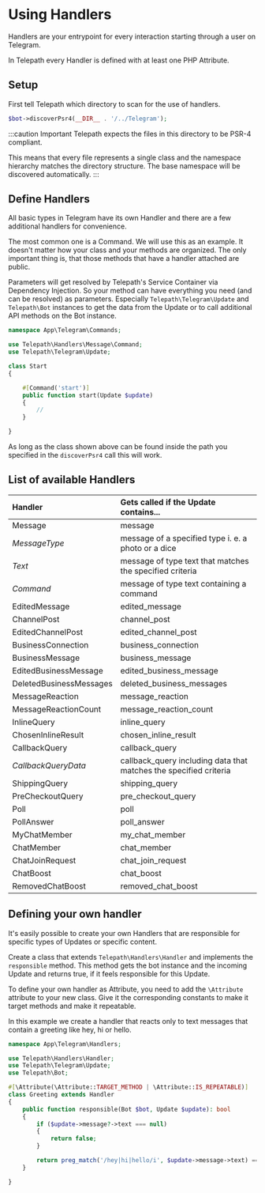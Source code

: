 Using Handlers
==============

Handlers are your entrypoint for every interaction starting through a user on Telegram.

In Telepath every Handler is defined with at least one PHP Attribute.

## Setup

First tell Telepath which directory to scan for the use of handlers.

```php
$bot->discoverPsr4(__DIR__ . '/../Telegram');
```

:::caution Important
Telepath expects the files in this directory to be PSR-4 compliant.

This means that every file represents a single class and the namespace hierarchy matches the directory structure.
The base namespace will be discovered automatically.
:::

## Define Handlers

All basic types in Telegram have its own Handler and there are a few additional handlers for convenience.

The most common one is a Command. We will use this as an example.
It doesn't matter how your class and your methods are organized. The only important thing is, that those methods that
have a handler attached are public.

Parameters will get resolved by Telepath's Service Container via Dependency Injection. So your method can have everything you need (and can be resolved) as parameters. Especially `Telepath\Telegram\Update` and `Telepath\Bot` instances to get the data from the Update or to call additional API methods on the Bot instance.

```php
namespace App\Telegram\Commands;

use Telepath\Handlers\Message\Command;
use Telepath\Telegram\Update;

class Start
{

    #[Command('start')]
    public function start(Update $update)
    {
        //
    }

}
```

As long as the class shown above can be found inside the path you specified in the `discoverPsr4` call this will work.

## List of available Handlers

| Handler             | Gets called if the Update contains...                             |
|:--------------------|:------------------------------------------------------------------|
| Message             | message                                                           |
| _MessageType_       | message of a specified type i. e. a photo or a dice                |
| _Text_              | message of type text that matches the specified criteria           |
| _Command_           | message of type text containing a command                         |
| EditedMessage       | edited_message                                                    |
| ChannelPost         | channel_post                                                      |
| EditedChannelPost   | edited_channel_post                                               |
| BusinessConnection  | business_connection                                               |
| BusinessMessage     | business_message |
| EditedBusinessMessage | edited_business_message |
| DeletedBusinessMessages | deleted_business_messages |
| MessageReaction | message_reaction |
| MessageReactionCount | message_reaction_count |
| InlineQuery         | inline_query                                                      |
| ChosenInlineResult  | chosen_inline_result                                              |
| CallbackQuery       | callback_query                                                    |
| _CallbackQueryData_ | callback_query including data that matches the specified criteria  |
| ShippingQuery       | shipping_query                                                    |
| PreCheckoutQuery    | pre_checkout_query                                                |
| Poll                | poll                                                              |
| PollAnswer          | poll_answer                                                       |
| MyChatMember        | my_chat_member                                                    |
| ChatMember          | chat_member                                                       |
| ChatJoinRequest     | chat_join_request                                                 |
| ChatBoost | chat_boost |
| RemovedChatBoost | removed_chat_boost |

## Defining your own handler

It's easily possible to create your own Handlers that are responsible for specific types of Updates or specific content.

Create a class that extends `Telepath\Handlers\Handler` and implements the `responsible` method. This method gets the
bot instance and the incoming Update and returns true, if it feels responsible for this Update.

To define your own handler as Attribute, you need to add the `\Attribute` attribute to your new class. Give it the
corresponding constants to make it target methods and make it repeatable.

In this example we create a handler that reacts only to text messages that contain a greeting like hey, hi or hello.

```php
namespace App\Telegram\Handlers;

use Telepath\Handlers\Handler;
use Telepath\Telegram\Update;
use Telepath\Bot;

#[\Attribute(\Attribute::TARGET_METHOD | \Attribute::IS_REPEATABLE)]
class Greeting extends Handler
{
    public function responsible(Bot $bot, Update $update): bool
    {
        if ($update->message?->text === null)
        {
            return false;
        }

        return preg_match('/hey|hi|hello/i', $update->message->text) === 1;
    }

}
```